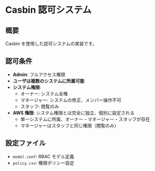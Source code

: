 # Casbin 認可システム

## 概要

Casbin を使用した認可システムの実装です。

## 認可条件

- **Admin**: フルアクセス権限
- **ユーザは複数のシステムに所属可能**
- **システム権限**:
  - オーナー: システム全権
  - マネージャー: システムの修正、メンバー操作不可
  - スタッフ: 閲覧のみ
- **AWS 権限**: システム権限とは完全に独立、個別に設定される
  - 単一システムに所属、オーナー・マネージャー・スタッフが存在
  - マネージャーはスタッフと同じ権限（閲覧のみ）

## 設定ファイル

- `model.conf`: RBAC モデル定義
- `policy.csv`: 権限ポリシー設定
